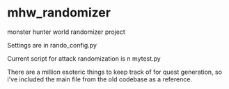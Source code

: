 # mhw_randomizer
monster hunter world randomizer project

Settings are in rando_config.py

Current script for attack randomization is n mytest.py

There are a million esoteric things to keep track of for quest generation, so i've included the main file from the old codebase as a reference.
